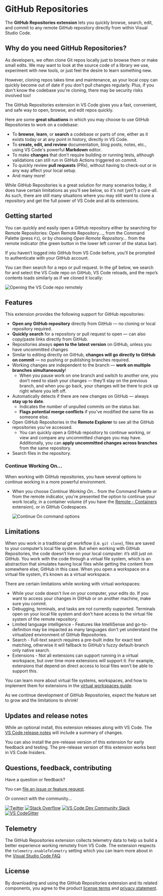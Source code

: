 # GitHub Repositories

The **GitHub Repositories extension** lets you quickly browse, search, edit, and commit to any remote GitHub repository directly from within Visual Studio Code.

## Why do you need GitHub Repositories?

As developers, we often clone Git repos locally just to browse them or make small edits. We may want to look at the source code of a library we use, experiment with new tools, or just feel the desire to learn something new.

However, cloning repos takes time and maintenance, as your local copy can quickly become out of date if you don't pull changes regularly. Plus, if you don't know the codebase you're cloning, there may be security risks involved too!

The GitHub Repositories extension in VS Code gives you a fast, convenient, and safe way to open, browse, and edit repos quickly.

Here are some **great situations** in which you may choose to use GitHub Repositories to work on a codebase:

- To **browse**, **learn**, or **search** a codebase or parts of one, either as it exists today or at any point in history, directly in VS Code.
- To **create, edit, and review** documentation, blog posts, notes, etc., using VS Code's powerful **Markdown** editor.
- To make **changes** that don't require building or running tests, although validations can still run in GitHub Actions triggered on commit.
- To quickly review **pull requests** (PRs), without having to check-out or in any way affect your local setup.
- And many more!

While GitHub Repositories is a great solution for many scenarios today, it does have certain limitations as you'll see below, so it's not (_yet?_) a cure-all. As such, there are still many situations where you may still want to clone a repository and get the full power of VS Code and all its extensions.

## Getting started

You can quickly and easily open a GitHub repository either by searching for Remote Repositories: Open Remote Repository..._ from the Command Palette (press `F1`), or by choosing _Open Remote Repository..._ from the remote indicator (the green button in the lower left corner of the status bar).

If you haven’t logged into GitHub from VS Code before, you’ll be prompted to authenticate with your GitHub account.

You can then search for a repo or pull request. In the gif below, we search for and select the VS Code repo on GitHub, VS Code reloads, and the repo’s contents loads similarly as if we cloned it locally:

![Opening the VS Code repo remotely](https://raw.githubusercontent.com/microsoft/vscode-remote-repositories-github/main/docs/remote-repositories.gif)

## Features

This extension provides the following support for GitHub repositories:

- **Open any GitHub repository** directly from GitHub &mdash; no cloning or local repository required.
- **Quickly search** for a repository or pull request to open &mdash; can also copy/paste links directly from GitHub.
- Repositories always **open to the latest version** on GitHub, unless you have uncommitted changes
- Similar to editing directly on GitHub, **changes will go directly to GitHub on commit** &mdash; no pushing or publishing branches required.
- Working changes are independent to the branch &mdash; **work on multiple branches simultaneously**!
  - When you pause work on one branch and switch to another one, you don’t need to stash your changes &mdash; they’ll stay on the previous branch, and when you go back, your changes will be there to pick up right where you left off.
- Automatically detects if there are new changes on GitHub &mdash; always **stay up to date**.
  - Indicates the number of unpulled commits on the status bar.
  - **Flags potential merge conflicts** if you've modified the same file as someone else.
- Open GitHub Repositories in the **Remote Explorer** to see all the GitHub repositories you've accessed.
  - You can quickly open a GitHub repository to continue working, or view and compare any uncommitted changes you may have. Additionally, you can **apply uncommitted changes across branches** from the same repository.
- Search files in the repository.

### Continue Working On...

When working with GitHub repositories, you have several options to continue working in a more powerful environment.

- When you choose _Continue Working On..._ from the Command Palette or from the remote indicator, you're presented the option to continue your work locally, in a container volume (if you have the [Remote - Containers](https://marketplace.visualstudio.com/items?itemName=ms-vscode-remote.remote-containers) extension), or in GitHub Codespaces.

  ![Continue On command options](https://raw.githubusercontent.com/microsoft/vscode-remote-repositories-github/main/docs/continue-on.png)

## Limitations

When you work in a traditional git workflow (i.e. `git clone`), files are saved to your computer’s local file system. But when working with GitHub Repositories, the code doesn’t live on your local computer: it’s still just on GitHub. You work with the code through a virtual file system, which is an abstraction that simulates having local files while getting the content from somewhere else; GitHub in this case. When you open a workspace on a virtual file system, it’s known as a virtual workspace.

There are certain limitations while working with virtual workspaces:

- While your code doesn't live on your computer, your edits do. If you want to access your changes in GitHub or on another machine, make sure you commit.
- Debugging, terminals, and tasks are not currently supported. Terminals open on your local file system and don’t have access to the virtual file system of the remote repository.
- Limited language intelligence - Features like IntelliSense and go-to-definition may be impacted as many languages don't yet understand the virtualized environment of GitHub Repositories.
- Search - Full-text search requires a pre-built index for exact text matching, otherwise it will fallback to GitHub's fuzzy default-branch only native search.
- Extensions - Not all extensions can support running in a virtual workspace, but over time more extensions will support it. For example, extensions that depend on direct access to local files won't be able to support this.

You can learn more about virtual file systems, workspaces, and how to implement them for extensions in the [virtual workspaces guide](https://github.com/microsoft/vscode/wiki/Virtual-Workspaces).

As we continue development of GitHub Repositories, expect the feature set to grow and the limitations to shrink!

## Updates and release notes

While an optional install, this extension releases along with VS Code. The [VS Code release notes](https://code.visualstudio.com/updates/) will include a summary of changes.

You can also install the pre-release version of this extension for early feedback and testing. The pre-release version of this extension works best in VS Code Insiders.

## Questions, feedback, contributing

Have a question or feedback?

You can [file an issue or feature request](https://github.com/microsoft/vscode-remote-repositories-github).

Or connect with the community...

[![Twitter](https://raw.githubusercontent.com/microsoft/vscode-remote-repositories-github/main/docs/Twitter_Social_Icon_24x24.png)](https://twitter.com/code) [![Stack Overflow](https://raw.githubusercontent.com/microsoft/vscode-remote-repositories-github/main/docs/so-image-24x24.png)](https://stackoverflow.com/questions/tagged/vscode) [![VS Code Dev Community Slack](https://raw.githubusercontent.com/microsoft/vscode-remote-repositories-github/main/docs/Slack_Mark-24x24.png)](https://aka.ms/vscode-dev-community) [![VS CodeGitter](https://raw.githubusercontent.com/microsoft/vscode-remote-repositories-github/main/docs/gitter-icon-24x24.png)](https://gitter.im/Microsoft/vscode)

## Telemetry

The GitHub Repositories extension collects telemetry data to help us build a better experience working remotely from VS Code. The extension respects the `telemetry.enableTelemetry` setting which you can learn more about in the [Visual Studio Code FAQ](https://aka.ms/vscode-remote/telemetry).

## License

By downloading and using the GitHub Repositories extension and its related components, you agree to the product [license terms](https://marketplace.visualstudio.com/items/GitHub.remotehub/license) and [privacy statement](https://www.microsoft.com/en-us/privacystatement/EnterpriseDev/default.aspx).
